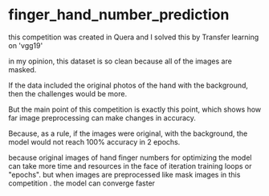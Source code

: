 # finger_hand_number_prediction

this competition was created in Quera and I solved this by Transfer learning on 'vgg19'

in my opinion, this dataset is so clean because all of the images are masked.

If the data included the original photos of the hand with the background, then the challenges would be more.

But the main point of this competition is exactly this point, which shows how far image preprocessing can make changes in accuracy.

Because, as a rule, if the images were original, with the background, the model would not reach 100% accuracy in 2 epochs.


because original images of hand finger numbers for optimizing the model can take more time and resources in the face of iteration training loops or "epochs". but when images are preprocessed like mask images in this competition . the model can converge faster
